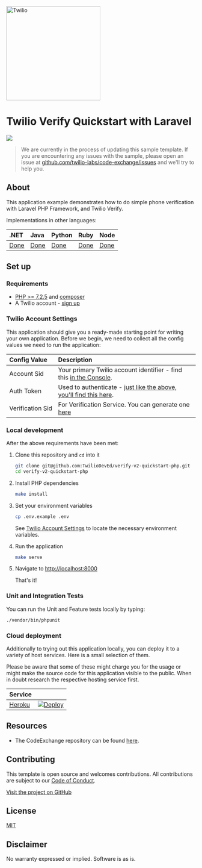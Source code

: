 <a  href="https://www.twilio.com">
<img  src="https://static0.twilio.com/marketing/bundles/marketing/img/logos/wordmark-red.svg"  alt="Twilio"  width="250"  />
</a>

# Twilio Verify Quickstart with Laravel

![](https://github.com/TwilioDevEd/verify-v2-quickstart-php/workflows/Laravel/badge.svg)

> We are currently in the process of updating this sample template. If you are encountering any issues with the sample, please open an issue at [github.com/twilio-labs/code-exchange/issues](https://github.com/twilio-labs/code-exchange/issues) and we'll try to help you.

## About

This application example demonstrates how to do simple phone verification with Laravel PHP Framework, and Twilio Verify.

Implementations in other languages:

| .NET | Java | Python | Ruby | Node |
| :--- | :--- | :----- | :-- | :--- |
| [Done](https://github.com/TwilioDevEd/verify-v2-quickstart-csharp)  | [Done](https://github.com/TwilioDevEd/verify-v2-quickstart-java)  | [Done](https://github.com/TwilioDevEd/verify-v2-quickstart-python)  | [Done](https://github.com/TwilioDevEd/verify-v2-quickstart-rails) | [Done](https://github.com/TwilioDevEd/verify-v2-quickstart-node)  |

## Set up

### Requirements

- [PHP >= 7.2.5](https://www.php.net/) and [composer](https://getcomposer.org/)
- A Twilio account - [sign up](https://www.twilio.com/try-twilio)

### Twilio Account Settings

This application should give you a ready-made starting point for writing your own application.
Before we begin, we need to collect all the config values we need to run the application:

| Config&nbsp;Value | Description                                                                                                                                                  |
| :---------------- | :----------------------------------------------------------------------------------------------------------------------------------------------------------- |
| Account&nbsp;Sid  | Your primary Twilio account identifier - find this [in the Console](https://www.twilio.com/console).                                                         |
| Auth&nbsp;Token   | Used to authenticate - [just like the above, you'll find this here](https://www.twilio.com/console).                                                         |
| Verification&nbsp;Sid |  For Verification Service. You can generate one [here](https://www.twilio.com/console/verify/services) |

### Local development

After the above requirements have been met:

1. Clone this repository and `cd` into it

    ```bash
    git clone git@github.com:TwilioDevEd/verify-v2-quickstart-php.git
    cd verify-v2-quickstart-php
    ```

1. Install PHP dependencies

    ```bash
    make install
    ```

1. Set your environment variables

    ```bash
    cp .env.example .env
    ```

    See [Twilio Account Settings](#twilio-account-settings) to locate the necessary environment variables.

1. Run the application

    ```bash
    make serve
    ```

1. Navigate to [http://localhost:8000](http://localhost:8000)

    That's it!

### Unit and Integration Tests

You can run the Unit and Feature tests locally by typing:
```bash
./vendor/bin/phpunit
```

### Cloud deployment

Additionally to trying out this application locally, you can deploy it to a variety of host services. Here is a small selection of them.

Please be aware that some of these might charge you for the usage or might make the source code for this application visible to the public. When in doubt research the respective hosting service first.

| Service                           |                                                                                                                                                                                                                           |
| :-------------------------------- | :------------------------------------------------------------------------------------------------------------------------------------------------------------------------------------------------------------------------ |
| [Heroku](https://www.heroku.com/) | [![Deploy](https://www.herokucdn.com/deploy/button.svg)](https://heroku.com/deploy)                                                                                                                                       |

## Resources

- The CodeExchange repository can be found [here](https://github.com/twilio-labs/code-exchange/).

## Contributing

This template is open source and welcomes contributions. All contributions are subject to our [Code of Conduct](https://github.com/twilio-labs/.github/blob/master/CODE_OF_CONDUCT.md).

[Visit the project on GitHub](https://github.com/twilio-labs/sample-template-nodejs)

## License

[MIT](http://www.opensource.org/licenses/mit-license.html)

## Disclaimer

No warranty expressed or implied. Software is as is.

[twilio]: https://www.twilio.com
